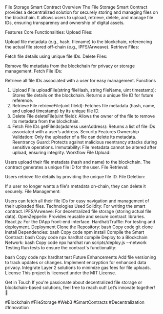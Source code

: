 File Storage Smart Contract
Overview
The File Storage Smart Contract provides a decentralized solution for securely storing and managing files on the blockchain. It allows users to upload, retrieve, delete, and manage file IDs, ensuring transparency and ownership of digital assets.

Features
Core Functionalities:
Upload Files:

Upload file metadata (e.g., hash, filename) to the blockchain, referencing the actual file stored off-chain (e.g., IPFS/Arweave).
Retrieve Files:

Fetch file details using unique file IDs.
Delete Files:

Remove file metadata from the blockchain for privacy or storage management.
Fetch File IDs:

Retrieve all file IDs associated with a user for easy management.
Functions
1. Upload File
uploadFile(string fileHash, string fileName, uint timestamp):
Stores file details on the blockchain.
Returns a unique file ID for future reference.
2. Retrieve File
retrieveFile(uint fileId):
Fetches file metadata (hash, name, and upload timestamp) by its unique file ID.
3. Delete File
deleteFile(uint fileId):
Allows the owner of the file to remove its metadata from the blockchain.
4. Fetch File IDs
getFileIds(address userAddress):
Returns a list of file IDs associated with a user’s address.
Security Features
Ownership Validation: Only the uploader of a file can delete its metadata.
Reentrancy Guard: Protects against malicious reentrancy attacks during sensitive operations.
Immutability: File metadata cannot be altered after upload, ensuring integrity.
Workflow
File Upload:

Users upload their file metadata (hash and name) to the blockchain.
The contract generates a unique file ID for the user.
File Retrieval:

Users retrieve file details by providing the unique file ID.
File Deletion:

If a user no longer wants a file's metadata on-chain, they can delete it securely.
File Management:

Users can fetch all their file IDs for easy navigation and management of their uploaded files.
Technologies Used
Solidity: For writing the smart contract.
IPFS/Arweave: For decentralized file storage (storing actual file data).
OpenZeppelin: Provides reusable and secure contract libraries.
React.js: For the DApp front-end interface.
Hardhat/Truffle: For testing and deployment.
Deployment
Clone the Repository:
bash
Copy code
git clone <repository-url>
Install Dependencies:
bash
Copy code
npm install
Compile the Smart Contract:
bash
Copy code
npx hardhat compile
Deploy to a Blockchain Network:
bash
Copy code
npx hardhat run scripts/deploy.js --network <network-name>
Testing
Run tests to ensure the contract's functionality:

bash
Copy code
npx hardhat test
Future Enhancements
Add file versioning to track updates or changes.
Implement encryption for enhanced data privacy.
Integrate Layer 2 solutions to minimize gas fees for file uploads.
License
This project is licensed under the MIT License.

Get in Touch
If you're passionate about decentralized file storage or blockchain-based solutions, feel free to reach out! Let’s innovate together! 🚀

#Blockchain #FileStorage #Web3 #SmartContracts #Decentralization #Innovation

